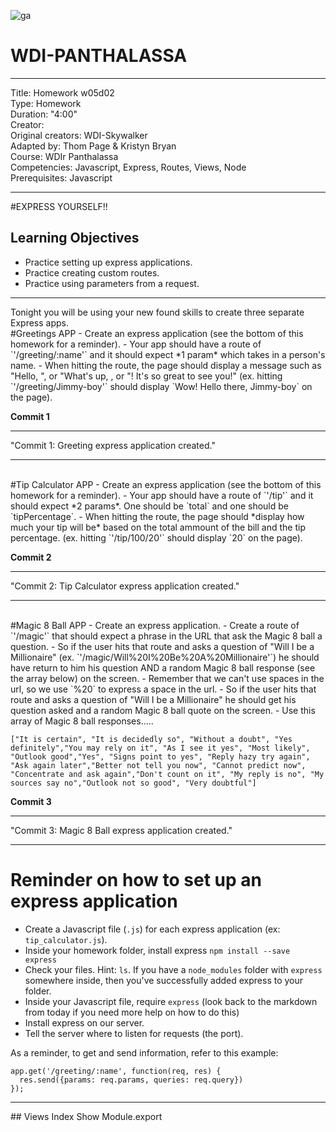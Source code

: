 ![ga](http://mobbook.generalassemb.ly/ga_cog.png)

# WDI-PANTHALASSA

---
Title: Homework w05d02 <br>
Type: Homework<br>
Duration: "4:00"<br>
Creator:<br>
    Original creators: WDI-Skywalker<br>
    Adapted by: Thom Page & Kristyn Bryan<br>
    Course: WDIr Panthalassa<br>
Competencies: Javascript, Express, Routes, Views, Node<br>
Prerequisites: Javascript <br>

---

#EXPRESS YOURSELF!!


## Learning Objectives
* Practice setting up express applications. 
* Practice creating custom routes.
* Practice using parameters from a request.

<hr>
Tonight you will be using your new found skills to create three separate Express apps.

<br>
#Greetings APP
- Create an express application (see the bottom of this homework for a reminder).
- Your app should have a route of `'/greeting/:name'` and it should expect *1 param* which takes in a person's name.
- When hitting the route, the page should display a message such as "Hello, <name>", or "What's up, <name>, or "<name>! It's so great to see you!" (ex. hitting `'/greeting/Jimmy-boy'` should display `Wow! Hello there, Jimmy-boy` on the page).

**Commit 1** <br>
<hr>
"Commit 1: Greeting express application created."
<hr>


<br>
#Tip Calculator APP
- Create an express application (see the bottom of this homework for a reminder).
- Your app should have a route of `'/tip'` and it should expect *2 params*. One should be `total` and one should be `tipPercentage`.
- When hitting the route, the page should *display how much your tip will be* based on the total ammount of the bill and the tip percentage. (ex. hitting `'/tip/100/20'` should display `20` on the page).

**Commit 2** <br>
<hr>
"Commit 2: Tip Calculator express application created."
<hr>

<br>
#Magic 8 Ball APP
- Create an express application.
- Create a route of `'/magic'` that should expect a phrase in the URL that ask the Magic 8 ball a question.
- So if the user hits that route and asks a question of "Will I be a Millionaire" (ex. `'/magic/Will%20I%20Be%20A%20Millionaire'`) he should have return to him his question AND a random Magic 8 ball response (see the array below) on the  screen.
- Remember that we can't use spaces in the url, so we use `%20` to express a space in the url.
- So if the user hits that route and asks a question of "Will I be a Millionaire" he should get his question asked and a random Magic 8 ball quote on the  screen.
- Use this array of Magic 8 ball responses..... 

```
["It is certain", "It is decidedly so", "Without a doubt", "Yes definitely","You may rely on it", "As I see it yes", "Most likely", "Outlook good","Yes", "Signs point to yes", "Reply hazy try again", "Ask again later","Better not tell you now", "Cannot predict now", "Concentrate and ask again","Don't count on it", "My reply is no", "My sources say no","Outlook not so good", "Very doubtful"]
```

**Commit 3** <br>
<hr>
"Commit 3: Magic 8 Ball express application created."
<hr>

# Reminder on how to set up an express application
- Create a Javascript file (`.js`) for each express application (ex: `tip_calculator.js`).
- Inside your homework folder, install express `npm install --save express`
- Check your files. Hint: `ls`. If you have a `node_modules` folder with `express` somewhere inside, then you've successfully added express to your folder.
- Inside your Javascript file, require `express` (look back to the markdown from today if you need more help on how to do this)
- Install express on our server.
- Tell the server where to listen for requests (the port).

As a reminder, to get and send information, refer to this example:
```
app.get('/greeting/:name', function(req, res) {
  res.send({params: req.params, queries: req.query})
});
```

<hr>
## Views
Index
Show
Module.export


